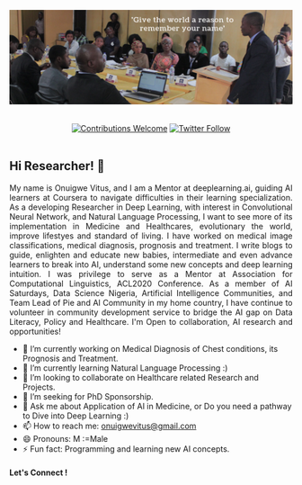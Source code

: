 [![onuigwevitus header](https://raw.githubusercontent.com/onuigwevitus/onuigwevitus/master/Onuigwe-cover-page.png)](https://medium.com/@onuigwevitus)
<p align="center">
<br/><a href="#contributing"><img alt="Contributions Welcome" src="https://img.shields.io/badge/contributions-welcome-brightgreen?style=for-the-badge&labelColor=black&logo=github"></a> <a href="https://twitter.com/SirOnuigweVitus"><img alt="Twitter Follow" src="https://img.shields.io/twitter/follow/SirOnuigweVitus?style=for-the-badge&color=09f&labelColor=black&logo=twitter&label=@SirOnuigweVitus"></a><br/><br/>
</p>

## Hi Researcher! 👋 
<p align="justify">
My name is Onuigwe Vitus, and I am a Mentor at deeplearning.ai, guiding AI learners at Coursera to navigate difficulties in their learning specialization. As a developing Researcher in Deep Learning, with interest in Convolutional Neural Network, and Natural Language Processing, I want to see more of its implementation in Medicine and Healthcares, evolutionary the world, improve lifestyes and standard of living. I have worked on medical image classifications, medical diagnosis, prognosis and treatment. I write blogs to guide, enlighten and educate new babies, intermediate and even advance learners to break into AI, understand some new concepts and deep learning intuition. I was privilege to serve as a Mentor at Association for Computational Linguistics, ACL2020 Conference. As a member of AI Saturdays, Data Science Nigeria, Artificial Intelligence Communities, and Team Lead of Pie and AI Community in my home country, I have continue to volunteer in community development service to bridge the AI gap on Data Literacy, Policy and Healthcare. I'm Open to collaboration, AI research and opportunities!

</p>

- 🔭 I’m currently working on Medical Diagnosis of Chest conditions, its Prognosis and Treatment.
- 🌱 I’m currently learning Natural Language Processing :)
- 👯 I’m looking to collaborate on Healthcare related Research and Projects.
- 🤔 I’m seeking for PhD Sponsorship.
- 💬 Ask me about Application of AI in Medicine, or Do you need a pathway to Dive into Deep Learning :)
- 📫 How to reach me: onuigwevitus@gmail.com
- 😄 Pronouns: M :=Male
- ⚡ Fun fact: Programming and learning new AI concepts.

#### Let's Connect !
